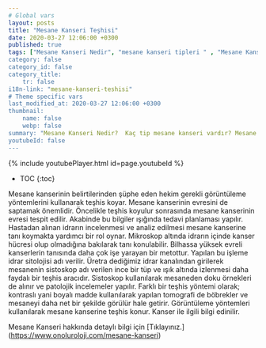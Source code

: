 ```yaml
---
# Global vars
layout: posts
title: "Mesane Kanseri Teşhisi"
date: 2020-03-27 12:06:00 +0300
published: true
tags: ["Mesane Kanseri Nedir", "mesane kanseri tipleri " , "Mesane Kanseri neden olur" , "Mesane kanseri ve sigara", "Mesane Kanseri belirti", "Mesane kanseri teşhis", "Mesane kanseri evre", "Mesane kanseri tedavi", "Mesane kanseri ameliyatı", "Mesane kanseri kapalı ameliyatı" , "Mesane kanseri açık ameliyatı" , "Radikal sistektomi nedir", "Radikal sistektomi ameliyatı", "Radikal sistektomi", "Mesane Kanseri" , Bağırsaktan mesane yapılması", "Yapay mesane" , "Yapay mesane ameliyatı" , "Mesane kanseri radyoterapi" , "Mesane kanseri kemoterapi" , "Mesane kanseri ameliyatı komplikasyonları", " Mesane kanseri yan etkileri"]
category: false
category_id: false
category_title:
    tr: false
i18n-link: "mesane-kanseri-teshisi"
# Theme specific vars
last_modified_at: 2020-03-27 12:06:00 +0300
thumbnail:
    name: false
    webp: false
summary: "Mesane Kanseri Nedir?  Kaç tip mesane kanseri vardır? Mesane kanseri ve sigara? Mesane Kanseri belirtileri? Mesane kanseri teşhisi? Mesane kanseri evreleri? Mesane kanseri tedavisi, Mesane kanseri ameliyatı, Radikal sistektomi nedir? Radikal sistektomi ameliyatı nasıl yapılır? Bağırsaktan mesane yapılması, Yapay mesane"
youtubeId: false
---
```

{% include youtubePlayer.html id=page.youtubeId %}

* TOC
{:toc}

Mesane kanserinin belirtilerinden şüphe eden hekim gerekli görüntüleme yöntemlerini kullanarak teşhis koyar. Mesane kanserinin evresini de saptamak önemlidir. Öncelikle teşhis koyulur sonrasında mesane kanserinin evresi tespit edilir. Akabinde bu bilgiler ışığında tedavi planlaması yapılır. Hastadan alınan idrarın incelenmesi ve analiz edilmesi mesane kanserine tanı koymakta yardımcı bir rol oynar. Mikroskop altında idrarın içinde kanser hücresi olup olmadığına bakılarak tanı konulabilir. Bilhassa yüksek evreli kanserlerin tanısında daha çok işe yarayan bir metottur. Yapılan bu işleme idrar sitolojisi adı verilir. Üretra dediğimiz idrar kanalından girilerek mesanenin sistoskop adı verilen ince bir tüp ve ışık altında izlenmesi daha faydalı bir teşhis aracıdır. Sistoskop kullanılarak mesaneden doku örnekleri de alınır ve patolojik incelemeler yapılır. Farklı bir teşhis yöntemi olarak; kontraslı yani boyalı madde kullanılarak yapılan tomografi de böbrekler ve mesaneyi daha net bir şekilde görülür hale getirir. Görüntüleme yöntemleri kullanılarak mesane kanserine teşhis konur. Kanser ile ilgili bilgi edinilir.


Mesane Kanseri hakkında detaylı bilgi için [Tıklayınız.] (https://www.onoluroloji.com/mesane-kanseri)
